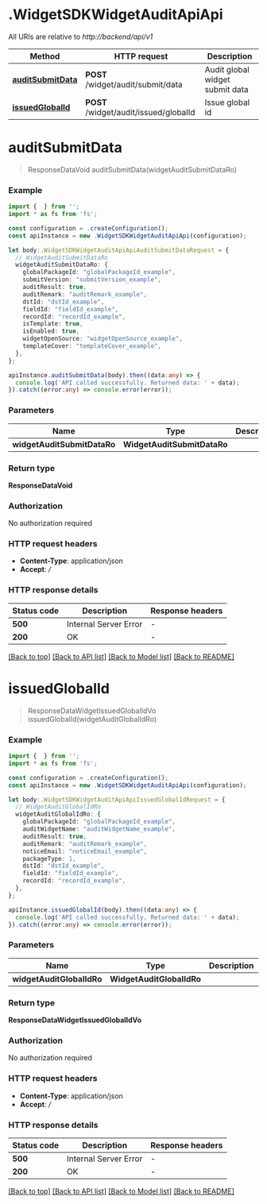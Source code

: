 # .WidgetSDKWidgetAuditApiApi

All URIs are relative to *http://backend/api/v1*

Method | HTTP request | Description
------------- | ------------- | -------------
[**auditSubmitData**](WidgetSDKWidgetAuditApiApi.md#auditSubmitData) | **POST** /widget/audit/submit/data | Audit global widget submit data
[**issuedGlobalId**](WidgetSDKWidgetAuditApiApi.md#issuedGlobalId) | **POST** /widget/audit/issued/globalId | Issue global id


# **auditSubmitData**
> ResponseDataVoid auditSubmitData(widgetAuditSubmitDataRo)


### Example


```typescript
import {  } from '';
import * as fs from 'fs';

const configuration = .createConfiguration();
const apiInstance = new .WidgetSDKWidgetAuditApiApi(configuration);

let body:.WidgetSDKWidgetAuditApiApiAuditSubmitDataRequest = {
  // WidgetAuditSubmitDataRo
  widgetAuditSubmitDataRo: {
    globalPackageId: "globalPackageId_example",
    submitVersion: "submitVersion_example",
    auditResult: true,
    auditRemark: "auditRemark_example",
    dstId: "dstId_example",
    fieldId: "fieldId_example",
    recordId: "recordId_example",
    isTemplate: true,
    isEnabled: true,
    widgetOpenSource: "widgetOpenSource_example",
    templateCover: "templateCover_example",
  },
};

apiInstance.auditSubmitData(body).then((data:any) => {
  console.log('API called successfully. Returned data: ' + data);
}).catch((error:any) => console.error(error));
```


### Parameters

Name | Type | Description  | Notes
------------- | ------------- | ------------- | -------------
 **widgetAuditSubmitDataRo** | **WidgetAuditSubmitDataRo**|  |


### Return type

**ResponseDataVoid**

### Authorization

No authorization required

### HTTP request headers

 - **Content-Type**: application/json
 - **Accept**: */*


### HTTP response details
| Status code | Description | Response headers |
|-------------|-------------|------------------|
**500** | Internal Server Error |  -  |
**200** | OK |  -  |

[[Back to top]](#) [[Back to API list]](README.md#documentation-for-api-endpoints) [[Back to Model list]](README.md#documentation-for-models) [[Back to README]](README.md)

# **issuedGlobalId**
> ResponseDataWidgetIssuedGlobalIdVo issuedGlobalId(widgetAuditGlobalIdRo)


### Example


```typescript
import {  } from '';
import * as fs from 'fs';

const configuration = .createConfiguration();
const apiInstance = new .WidgetSDKWidgetAuditApiApi(configuration);

let body:.WidgetSDKWidgetAuditApiApiIssuedGlobalIdRequest = {
  // WidgetAuditGlobalIdRo
  widgetAuditGlobalIdRo: {
    globalPackageId: "globalPackageId_example",
    auditWidgetName: "auditWidgetName_example",
    auditResult: true,
    auditRemark: "auditRemark_example",
    noticeEmail: "noticeEmail_example",
    packageType: 1,
    dstId: "dstId_example",
    fieldId: "fieldId_example",
    recordId: "recordId_example",
  },
};

apiInstance.issuedGlobalId(body).then((data:any) => {
  console.log('API called successfully. Returned data: ' + data);
}).catch((error:any) => console.error(error));
```


### Parameters

Name | Type | Description  | Notes
------------- | ------------- | ------------- | -------------
 **widgetAuditGlobalIdRo** | **WidgetAuditGlobalIdRo**|  |


### Return type

**ResponseDataWidgetIssuedGlobalIdVo**

### Authorization

No authorization required

### HTTP request headers

 - **Content-Type**: application/json
 - **Accept**: */*


### HTTP response details
| Status code | Description | Response headers |
|-------------|-------------|------------------|
**500** | Internal Server Error |  -  |
**200** | OK |  -  |

[[Back to top]](#) [[Back to API list]](README.md#documentation-for-api-endpoints) [[Back to Model list]](README.md#documentation-for-models) [[Back to README]](README.md)


